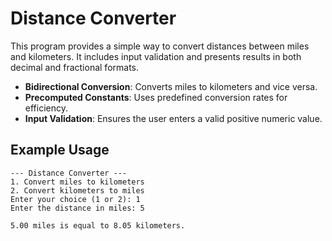 # Distance Converter

This program provides a simple way to convert distances between miles and kilometers. It includes input validation and presents results in both decimal and fractional formats.

- **Bidirectional Conversion**: Converts miles to kilometers and vice versa.
- **Precomputed Constants**: Uses predefined conversion rates for efficiency.
- **Input Validation**: Ensures the user enters a valid positive numeric value.

## Example Usage
```
--- Distance Converter ---
1. Convert miles to kilometers
2. Convert kilometers to miles
Enter your choice (1 or 2): 1
Enter the distance in miles: 5

5.00 miles is equal to 8.05 kilometers.
```

